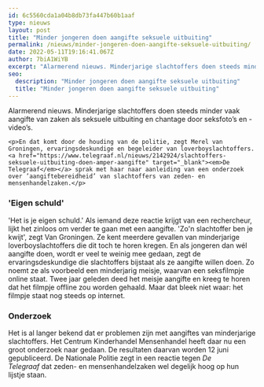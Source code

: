 ```yaml
---
id: 6c5560cda1a04b8db73fa447b60b1aaf
type: nieuws
layout: post
title: "Minder jongeren doen aangifte seksuele uitbuiting"
permalink: /nieuws/minder-jongeren-doen-aangifte-seksuele-uitbuiting/
date: 2022-05-11T19:16:41.067Z
author: 7biA1WiYB
excerpt: "Alarmerend nieuws. Minderjarige slachtoffers doen steeds minder vaak aangifte van zaken als seksuele uitbuiting en chantage door seksfoto’s en -video’s.   "
seo:
  description: "Minder jongeren doen aangifte seksuele uitbuiting"
  title: "Minder jongeren doen aangifte seksuele uitbuiting"
---
```

Alarmerend nieuws. Minderjarige slachtoffers doen steeds minder vaak aangifte van zaken als seksuele uitbuiting en chantage door seksfoto’s en -video’s.   

    <p>En dat komt door de houding van de politie, zegt Merel van Groningen, ervaringsdeskundige en begeleider van loverboyslachtoffers. <a href="https://www.telegraaf.nl/nieuws/2142924/slachtoffers-seksuele-uitbuiting-doen-amper-aangifte" target="_blank"><em>De Telegraaf</em></a> sprak met haar naar aanleiding van een onderzoek over ’aangiftebereidheid’ van slachtoffers van zeden- en mensenhandelzaken.</p>
<h3>'Eigen schuld' </h3>
<p>'Het is je eigen schuld.' Als iemand deze reactie krijgt van een rechercheur, lijkt het zinloos om verder te gaan met een aangifte. 'Zo'n slachtoffer ben je kwijt', zegt Van Groningen. Ze kent meerdere gevallen van minderjarige loverboyslachtoffers die dit toch te horen kregen. En als jongeren dan wél aangifte doen, wordt er veel te weinig mee gedaan, zegt de ervaringsdeskundige die slachtoffers bijstaat als ze aangifte willen doen. Zo noemt ze als voorbeeld een minderjarig meisje, waarvan een seksfilmpje online staat. Twee jaar geleden deed het meisje aangifte en kreeg te horen dat het filmpje offline zou worden gehaald. Maar dat bleek niet waar: het filmpje staat nog steeds op internet.</p>
<h3>Onderzoek</h3>
<p>Het is al langer bekend dat er problemen zijn met aangiftes van minderjarige slachtoffers. Het Centrum Kinderhandel Mensenhandel heeft daar nu een groot onderzoek naar gedaan. De resultaten daarvan worden 12 juni gepubliceerd. De Nationale Politie zegt in een reactie tegen <em>De Telegraaf</em> dat zeden- en mensenhandelzaken wel degelijk hoog op hun lijstje staan.</p>  
